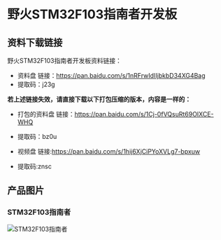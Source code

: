 [](index)

# 野火STM32F103指南者开发板

## 资料下载链接
野火STM32F103指南者开发板资料链接：

* 资料盘 链接：https://pan.baidu.com/s/1nRFrwIdIIjbkbD34XG4Bag 
* 提取码：j23g 



**若上述链接失效，请直接下载以下打包压缩的版本，内容是一样的：**
* 打包的资料盘 链接：https://pan.baidu.com/s/1Cj-0fVQsuRt69OIXCE-WHQ 
* 提取码：bz0u 



* 视频盘 链接:https://pan.baidu.com/s/1hij6XjCiPYoXVLg7-bpxuw 
* 提取码:znsc 





## 产品图片
### STM32F103指南者
![STM32F103指南者](https://raw.githubusercontent.com/wiki/Embdefire/products/images/STM32系列产品/STM32F103指南者开发板/STM32F103指南者开发板.jpg)
